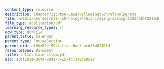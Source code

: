 ```yaml
---
content_type: resource
description: Chapter?11:?Non-Laser?Illumination?of?Holograms
file: /media/courses/mas-450-holographic-imaging-spring-2003/a0bf281e369a80da7415fc73e2ca95e8_ch11nonlaserLllum.pdf
file_type: application/pdf
learning_resource_types: []
ocw_type: OCWFile
parent_title: Calendar
parent_type: CourseSection
parent_uid: ef5de82e-994f-ffea-6aef-bcdf048249fd
resourcetype: Document
title: ch11nonlaserLllum.pdf
uid: a0bf281e-369a-80da-7415-fc73e2ca95e8
---
```

